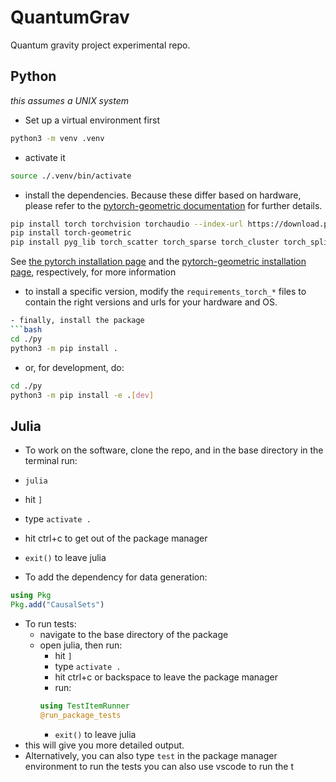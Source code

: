 # QuantumGrav
Quantum gravity project experimental repo. 

## Python
*this assumes a UNIX system* 

- Set up a virtual environment first
```bash 
python3 -m venv .venv 
```
- activate it
```bash
source ./.venv/bin/activate  
```

- install the dependencies. Because these differ based on hardware, please refer to the [pytorch-geometric documentation](https://pytorch-geometric.readthedocs.io/en/latest/install/installation.html) for further details.

```bash
pip install torch torchvision torchaudio --index-url https://download.pytorch.org/whl/cu128
pip install torch-geometric
pip install pyg_lib torch_scatter torch_sparse torch_cluster torch_spline_conv -f https://data.pyg.org/whl/torch-2.7.1+cu128.html
``` 

See [the pytorch installation page](https://pytorch.org/get-started/locally/) and the [pytorch-geometric installation page](https://pytorch-geometric.readthedocs.io/en/latest/install/installation.html), respectively, for more information

- to install a specific version, modify the `requirements_torch_*` files to contain the right versions and urls for your hardware and OS.

```bash 
- finally, install the package 
```bash 
cd ./py
python3 -m pip install .
``` 

- or, for development, do: 
```bash 
cd ./py
python3 -m pip install -e .[dev]
```

## Julia
- To work on the software, clone the repo, and in the base directory in the terminal run: 
- `julia`
- hit `]` 
- type `activate .` 
- hit ctrl+c to get out of the package manager
- `exit()` to leave julia

- To add the dependency for data generation: 
```julia 
using Pkg 
Pkg.add("CausalSets")
```

- To run tests:
  - navigate to the base directory of the package 
  - open julia, then run: 
    - hit `]` 
    - type `activate .` 
    - hit ctrl+c or backspace to leave the package manager 
    - run: 
    ```julia 
    using TestItemRunner
    @run_package_tests
    ``` 
    - `exit()` to leave julia
- this will give you more detailed output. 
- Alternatively, you can also type `test` in the package manager environment 
to run the tests
you can also use vscode to run the t